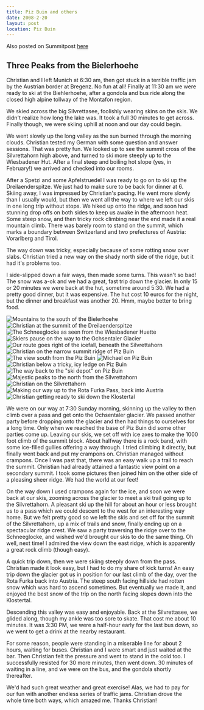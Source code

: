 ```yaml
---
title: Piz Buin and others
date: 2008-2-20
layout: post
location: Piz Buin
---
```


Also posted on Summitpost [here](http://www.summitpost.org/three-peaks-from-the-bielerh-he/397018)

Three Peaks from the Bielerhoehe
-------

Christian and I left Munich at 6:30 am, then got stuck in a terrible traffic
jam by the Austrian border at Bregenz. No fun at all! Finally at 11:30 am
we were ready to ski at the Biehlerhoehe, after a gondola and bus ride along
the closed high alpine tollway of the Montafon region.

We skied across the big Silvrettasee, foolishly wearing skins on the skis. We
didn't realize how long the lake was. It took a full 30 minutes to get across.
Finally though, we were skiing uphill at noon and our day could begin.

We went slowly up the long valley as the sun burned through the morning clouds.
Christian tested my German with some question and answer sessions. That was
pretty fun. We looked up to see the summit cross of the Silvrettahorn high
above, and turned to ski more steeply up to the Wiesbadener Hut. After a final
steep and boiling hot slope (yes, in February!) we arrived and checked into our
rooms.

After a Spetzi and some Apfelstruedel I was ready to go on to ski up the
Dreilaenderspitze. We just had to make sure to be back for dinner at 6. Skiing
away, I was impressed by Christian's pacing. He went more slowly than I
usually would, but then we went all the way to where we left our skis in one
long trip without stops. We hiked up onto the ridge, and soon had stunning
drop offs on both sides to keep us awake in the afternoon heat. Some steep
snow, and then tricky rock climbing near the end made it a real mountain climb.
There was barely room to stand on the summit, which marks a boundary between
Switzerland and two prefectures of Austria: Vorarlberg and Tirol.

The way down was tricky, especially because of some rotting snow over slabs.
Christian tried a new way on the shady north side of the ridge, but it had it's
problems too.
 
I side-slipped down a fair ways, then made some turns. This wasn't so bad! The
snow was a-ok and we had a great, fast trip down the glacier. In only 15 or 20
minutes we were back at the hut, sometime around 5:30. We had a pretty good
dinner, but it was expensive. The hut cost 10 euros for the night, but the
dinner and breakfast was another 20. Hmm, maybe better to bring food.

![Mountains to the south of the Bielerhoehe](images/articles/trips/2008/pizbuin-1.jpg)
![Christian at the summit of the Dreilaenderspitze](images/articles/trips/2008/pizbuin-2.jpg)
![The Schneeglocke as seen from the Wiesbadener Huette](images/articles/trips/2008/pizbuin-3.jpg)
![Skiers pause on the way to the Ochsentaler Glacier](images/articles/trips/2008/pizbuin-4.jpg)
![Our route goes right of the icefall, beneath the Silvrettahorn](images/articles/trips/2008/pizbuin-5.jpg)
![Christian on the narrow summit ridge of Piz Buin](images/articles/trips/2008/pizbuin-6.jpg)
![The view south from the Piz Buin](images/articles/trips/2008/pizbuin-7.jpg)
![Michael on Piz Buin](images/articles/trips/2008/pizbuin-8.jpg)
![Christian below a tricky, icy ledge on Piz Buin](images/articles/trips/2008/pizbuin-9.jpg)
![The way back to the "ski depot" on Piz Buin](images/articles/trips/2008/pizbuin-10.jpg)
![Majestic peaks to the north from the Silvrettahorn](images/articles/trips/2008/pizbuin-11.jpg)
![Christian on the Silvrettahorn](images/articles/trips/2008/pizbuin-12.jpg)
![Making our way up to the Rota Furka Pass, back into Austria](images/articles/trips/2008/pizbuin-13.jpg)
![Christian getting ready to ski down the Klostertal](images/articles/trips/2008/pizbuin-14.jpg)


We were on our way at 7:30 Sunday morning, skinning up the valley to then
climb over a pass and get onto the Ochsentaler glacier. We passed another
party before dropping onto the glacier and then had things to ourselves
for a long time. Only when we reached the base of Piz Buin did some other
parties come up. Leaving our skis, we set off with ice axes to make the 1000
foot climb of the summit block. About halfway there is a rock band, with
some ice-filled gullies offering a way through. I tried climbing it
directly, but finally went back and put my crampons on. Christian managed
without crampons. Once I was past that, there was an easy walk up a trail to
reach the summit. Christian had already attained a fantastic view point on a
secondary summit. I took some pictures then joined him on the other side of
a pleasing sheer ridge. We had the world at our feet!

On the way down I used crampons again for the ice, and soon we were back at
our skis, zooming across the glacier to meet a ski trail going up to the
Silvrettahorn. A pleasant ski up the hill for about an hour or less brought
us to a pass which we could descent to the west for an interesting way
home. But we felt pretty good so we left the skis and set off for the
summit of the Silvrettahorn, up a mix of trails and snow, finally ending up
on a spectacular ridge crest. We saw a party traversing the ridge over to
the Schneeglocke, and wished we'd brought our skis to do the same thing.
Oh well, next time! I admired the view down the east ridge, which is
apparently a great rock climb (though easy).

A quick trip down, then we were skiing steeply down from the pass. Christian
made it look easy, but I had to do my share of kick turns! An easy trip down
the glacier got us in position for our last climb of the day, over the Rota
Furka back into Austria. The steep south facing hillside had rotten snow
which was hard to ascend sometimes. But eventually we made it, and enjoyed
the best snow of the trip on the north facing slopes down into the Klostertal.

Descending this valley was easy and enjoyable. Back at the Silvrettasee, we
glided along, though my ankle was too sore to skate. That cost me about 10
minutes. It was 3:30 PM, we were a half-hour early for the last bus down,
so we went to get a drink at the nearby restaurant.

For some reason, people were standing in a miserable line for about 2 hours,
waiting for buses. Christian and I were smart and just waited at the bar.
Then Christian felt the pressure and went to stand in the cold too. I
successfully resisted for 30 more minutes, then went down. 30 minutes of
waiting in a line, and we were on the bus, and the gondola shortly thereafter.

We'd had such great weather and great exercise! Alas, we had to pay for our
fun with another endless series of traffic jams. Christian drove the whole
time both ways, which amazed me. Thanks Christian!

